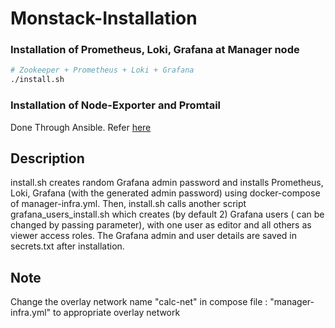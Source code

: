 # Monstack-Installation
### Installation of Prometheus, Loki, Grafana at Manager node
```sh
# Zookeeper + Prometheus + Loki + Grafana
./install.sh
```
### Installation of Node-Exporter and Promtail 
Done Through Ansible. Refer [here](https://github.com/abhilashvenkatesh/iudx-deployment/tree/master/single-node/monitoring-stack/ansible#ansible)

## Description
 install.sh  creates random Grafana admin password and installs Prometheus, Loki, Grafana (with the generated admin password) using docker-compose of manager-infra.yml.
Then, install.sh calls another script grafana_users_install.sh  which creates (by default 2) Grafana users ( can be changed by passing parameter),  with one user as editor and all others as viewer access roles. The Grafana admin and user details are saved in secrets.txt after installation.

## Note  
Change the overlay network name "calc-net" in compose file : "manager-infra.yml" to appropriate overlay network  
